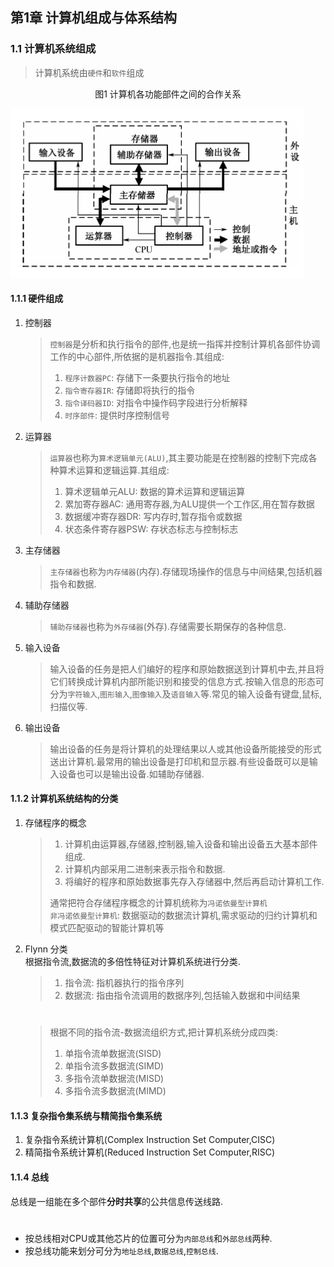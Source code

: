 ## 第1章 计算机组成与体系结构 ##
### 1.1 计算机系统组成 ###
> 计算机系统由`硬件`和`软件`组成  
  
<center>图1 计算机各功能部件之间的合作关系</center>   

![图1](https://github.com/chundonghan/system-architect/blob/master/img/ch1_1.png)

#### 1.1.1 硬件组成 ####
1. 控制器  
	> `控制器`是分析和执行指令的部件,也是统一指挥并控制计算机各部件协调工作的中心部件,所依据的是机器指令.其组成:  
	> 1. `程序计数器PC`: 存储下一条要执行指令的地址  
	> 2. `指令寄存器IR`: 存储即将执行的指令  
	> 3. `指令译码器ID`: 对指令中操作码字段进行分析解释  
	> 4. `时序部件`: 提供时序控制信号  
2. 运算器  
	> `运算器`也称为`算术逻辑单元(ALU)`,其主要功能是在控制器的控制下完成各种算术运算和逻辑运算.其组成:  
	> 1. 算术逻辑单元ALU: 数据的算术运算和逻辑运算  
	> 2. 累加寄存器AC: 通用寄存器,为ALU提供一个工作区,用在暂存数据  
	> 3. 数据缓冲寄存器DR: 写内存时,暂存指令或数据  
	> 4. 状态条件寄存器PSW: 存状态标志与控制标志  
3. 主存储器 
	> `主存储器`也称为`内存储器`(内存).存储现场操作的信息与中间结果,包括机器指令和数据.  
4. 辅助存储器  
	> `辅助存储器`也称为`外存储器`(外存).存储需要长期保存的各种信息.  
5. 输入设备  
	> 输入设备的任务是把人们编好的程序和原始数据送到计算机中去,并且将它们转换成计算机内部所能识别和接受的信息方式.按输入信息的形态可分为`字符输入`,`图形输入`,`图像输入`及`语音输入`等.常见的输入设备有键盘,鼠标,扫描仪等.  
6. 输出设备  
	> 输出设备的任务是将计算机的处理结果以人或其他设备所能接受的形式送出计算机.最常用的输出设备是打印机和显示器.有些设备既可以是输入设备也可以是输出设备.如辅助存储器.  
#### 1.1.2 计算机系统结构的分类 ####
1. 存储程序的概念
	> 1. 计算机由运算器,存储器,控制器,输入设备和输出设备五大基本部件组成.  
	> 2. 计算机内部采用二进制来表示指令和数据.  
	> 3. 将编好的程序和原始数据事先存入存储器中,然后再启动计算机工作.  
	> 
	> 通常把符合存储程序概念的计算机统称为`冯诺依曼型计算机`  
	> `非冯诺依曼型计算机`: 数据驱动的数据流计算机,需求驱动的归约计算机和模式匹配驱动的智能计算机等
2. Flynn 分类  
	根据指令流,数据流的多倍性特征对计算机系统进行分类.
	> 1. 指令流: 指机器执行的指令序列
	> 2. 数据流: 指由指令流调用的数据序列,包括输入数据和中间结果  
	#
	> 根据不同的指令流-数据流组织方式,把计算机系统分成四类:  
	> 1. 单指令流单数据流(SISD)  
	> 2. 单指令流多数据流(SIMD)  
	> 3. 多指令流单数据流(MISD)  
	> 4. 多指令流多数据流(MIMD)  
#### 1.1.3 复杂指令集系统与精简指令集系统 ####
1. 复杂指令系统计算机(Complex Instruction Set Computer,CISC)
2. 精简指令系统计算机(Reduced Instruction Set Computer,RISC)
#### 1.1.4 总线 ####
总线是一组能在多个部件**分时共享**的公共信息传送线路.
#  
- 按总线相对CPU或其他芯片的位置可分为`内部总线`和`外部总线`两种.
- 按总线功能来划分可分为`地址总线`,`数据总线`,`控制总线`.
